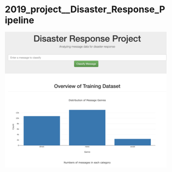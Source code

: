 # 2019_project__Disaster_Response_Pipeline

![homepage](https://raw.githubusercontent.com/tianyiwangnova/2019_project__Disaster_Response_Pipeline/master/screenshots/homepage.png)
